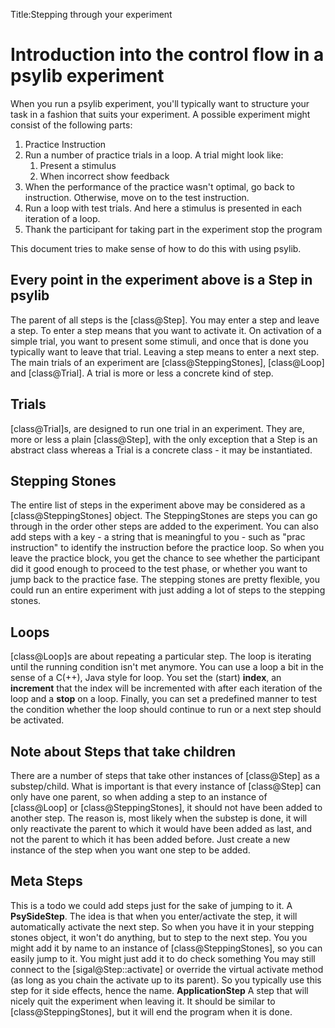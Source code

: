 Title:Stepping through your experiment

# Introduction into the control flow in a psylib experiment

When you run a psylib experiment, you'll typically want to structure your task
in a fashion that suits your experiment. A possible experiment might consist
of the following parts:

1. Practice Instruction
1. Run a number of practice trials in a loop. A trial might look like:
     1. Present a stimulus
     1. When incorrect show feedback
1. When the performance of the practice wasn't optimal, go back to instruction.
   Otherwise, move on to the test instruction.
1. Run a loop with test trials.
   And here a stimulus is presented in each iteration of a loop.
1. Thank the participant for taking part in the experiment stop the program

This document tries to make sense of how to do this with using psylib.

## Every point in the experiment above is a Step in psylib

The parent of all steps is the [class@Step]. You may enter a step and leave
a step. To enter a step means that you want to activate it. On activation
of a simple trial, you want to present some stimuli, and once that is done
you typically want to leave that trial. Leaving a step means to enter
a next step. The main trials of an experiment are [class@SteppingStones],
[class@Loop] and [class@Trial]. A trial is more or less a concrete kind of step.

## Trials

[class@Trial]s, are designed to run one trial in an experiment. They are,
more or less a plain [class@Step], with the only exception that a Step is an
abstract class whereas a Trial is a concrete class - it may be instantiated.

## Stepping Stones

The entire list of steps in the experiment above may be considered as a
[class@SteppingStones] object. The SteppingStones are steps you can go through
in the order other steps are added to the experiment. You can also add steps
with a key - a string that is meaningful to you - such as "prac instruction"
to identify the instruction before the practice loop. So when you leave the
practice block, you get the chance to see whether the participant did it
good enough to proceed to the test phase, or whether you want to jump back to
the practice fase.
The stepping stones are pretty flexible, you could run an entire experiment
with just adding a lot of steps to the stepping stones.

## Loops

[class@Loop]s are about repeating a particular step. The loop is iterating until
the running condition isn't met anymore. You can use a loop a bit in the sense
of a C(++), Java style for loop. You set the (start) **index**, an **increment**
that the index will be incremented with after each iteration of the loop and a
**stop** on a loop. Finally, you can set a predefined manner to test the
condition whether the loop should continue to run or a next step should
be activated.

## Note about Steps that take children

There are a number of steps that take other instances of [class@Step] as
a substep/child. What is important is that every instance of [class@Step]
can only have one parent, so when adding a step to an instance of
[class@Loop] or [class@SteppingStones], it should not have been added to another
step. The reason is, most likely when the substep is done, it will only
reactivate the parent to which it would have been added as last, and not
the parent to which it has been added before. Just create a new instance
of the step when you want one step to be added.

## Meta Steps

This is a todo we could add steps just for the sake of jumping to it. A
**PsySideStep**. The idea is that when you enter/activate the step, it will
automatically activate the next step. So when you have it in your stepping
stones object, it won't do anything, but to step to the next step. You
you might add it by name to an instance of [class@SteppingStones], so
you can easily jump to it. You might just add it to do check something
You may still connect to the [sigal@Step::activate] or override the virtual
activate method  (as long as you chain the activate up to its parent).
So you typically use this step for it side effects, hence the name.
**ApplicationStep** A step that will nicely quit the experiment when leaving
it. It should be similar to [class@SteppingStones], but it will end the
program when it is done.


